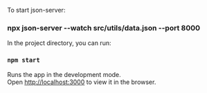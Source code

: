 
To start json-server:

### npx json-server --watch src/utils/data.json --port 8000

In the project directory, you can run:

### `npm start`

Runs the app in the development mode.\
Open [http://localhost:3000](http://localhost:3000) to view it in the browser.

